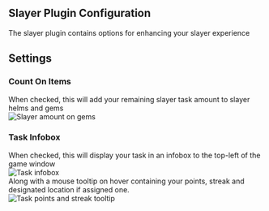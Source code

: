 ## Slayer Plugin Configuration
The slayer plugin contains options for enhancing your slayer experience

## Settings
### Count On Items
When checked, this will add your remaining slayer task amount to slayer helms and gems  
![Slayer amount on gems](https://i.imgur.com/ebN0JpC.png)

### Task Infobox
When checked, this will display your task in an infobox to the top-left of the game window  
![Task infobox](https://i.imgur.com/KKa1hut.png)  
Along with a mouse tooltip on hover containing your points, streak and designated location if assigned one.  
![Task points and streak tooltip](https://i.imgur.com/7lXCMeu.png)